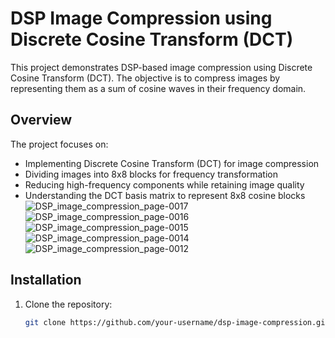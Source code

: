 # DSP Image Compression using Discrete Cosine Transform (DCT)

This project demonstrates DSP-based image compression using Discrete Cosine Transform (DCT). The objective is to compress images by representing them as a sum of cosine waves in their frequency domain.

## Overview

The project focuses on:
- Implementing Discrete Cosine Transform (DCT) for image compression
- Dividing images into 8x8 blocks for frequency transformation
- Reducing high-frequency components while retaining image quality
- Understanding the DCT basis matrix to represent 8x8 cosine blocks
![DSP_image_compression_page-0017](https://github.com/AhmedGabl/DSP-Image-Compression/assets/63268983/bd07b07a-727c-48d7-b357-a13187fd6b02)
![DSP_image_compression_page-0016](https://github.com/AhmedGabl/DSP-Image-Compression/assets/63268983/2574720f-6cbf-4b59-84ac-abb08a12e088)
![DSP_image_compression_page-0015](https://github.com/AhmedGabl/DSP-Image-Compression/assets/63268983/db35b684-c556-4f77-be7b-cd38d9747e03)
![DSP_image_compression_page-0014](https://github.com/AhmedGabl/DSP-Image-Compression/assets/63268983/73017dd9-d649-41a6-9a27-64dfaff81efa)
![DSP_image_compression_page-0012](https://github.com/AhmedGabl/DSP-Image-Compression/assets/63268983/eb406f15-4972-4d64-99f5-effedbc6598e)

## Installation

1. Clone the repository:
   ```bash
   git clone https://github.com/your-username/dsp-image-compression.git
